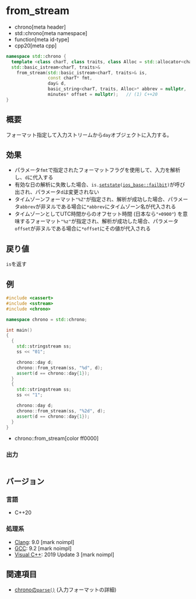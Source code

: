 # from_stream
* chrono[meta header]
* std::chrono[meta namespace]
* function[meta id-type]
* cpp20[meta cpp]

```cpp
namespace std::chrono {
  template <class charT, class traits, class Alloc = std::allocator<charT>>
  std::basic_istream<charT, traits>&
    from_stream(std::basic_istream<charT, traits>& is,
                const charT* fmt,
                day& d,
                basic_string<charT, traits, Alloc>* abbrev = nullptr,
                minutes* offset = nullptr);   // (1) C++20
}
```

## 概要
フォーマット指定して入力ストリームから`day`オブジェクトに入力する。


## 効果
- パラメータ`fmt`で指定されたフォーマットフラグを使用して、入力を解析し、`d`に代入する
- 有効な日の解析に失敗した場合、`is.`[`setstate`](/reference/ios/basic_ios/setstate.md)`(`[`ios_base::failbit`](/reference/ios/ios_base/type-iostate.md)`)`が呼び出され、パラメータ`d`は変更されない
- タイムゾーンフォーマット`"%Z"`が指定され、解析が成功した場合、パラメータ`abbrev`が非ヌルである場合に`*abbrev`にタイムゾーン名が代入される
- タイムゾーンとしてUTC時間からのオフセット時間 (日本なら`"+0900"`) を意味するフォーマット`"%z"`が指定され、解析が成功した場合、パラメータ`offset`が非ヌルである場合に`*offset`にその値が代入される


## 戻り値
`is`を返す


## 例
```cpp example
#include <cassert>
#include <sstream>
#include <chrono>

namespace chrono = std::chrono;

int main()
{
  {
    std::stringstream ss;
    ss << "01";

    chrono::day d;
    chrono::from_stream(ss, "%d", d);
    assert(d == chrono::day{1});
  }
  {
    std::stringstream ss;
    ss << "1";

    chrono::day d;
    chrono::from_stream(ss, "%2d", d);
    assert(d == chrono::day{1});
  }
}
```
* chrono::from_stream[color ff0000]

### 出力
```
```

## バージョン
### 言語
- C++20

### 処理系
- [Clang](/implementation.md#clang): 9.0 [mark noimpl]
- [GCC](/implementation.md#gcc): 9.2 [mark noimpl]
- [Visual C++](/implementation.md#visual_cpp): 2019 Update 3 [mark noimpl]


## 関連項目
- [chronoの`parse()`](/reference/chrono/parse.md) (入力フォーマットの詳細)
